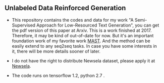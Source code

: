 ## Unlabeled Data Reinforced Generation

* This repository contains the codes and data for my work "A Semi-Supervised Approach for Low-Resourced Text Generation", you can get the pdf version of this paper at Arxiv. This is a work finished at 2017. Therefore, it may be kind of out-of-date for now. But it's an important foundation work of my favorite work [MAST](https://github.com/zhyack/MAST). And the method can be easily extend to any seq2seq tasks. In case you have some interests in it, there will be more details sooner of later.

* I do not have the right to distribute Newsela dataset, please apply it at [Newsela](https://newsela.com/data/).

* The code runs on tensorflow 1.2, python 2.7 .

